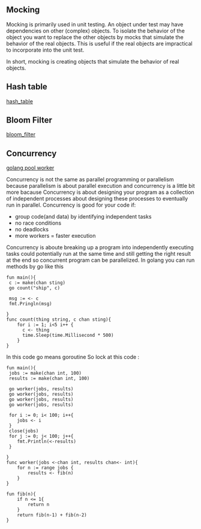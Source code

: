 ## Mocking

Mocking is primarily used in unit testing. An object under test may have dependencies on other (complex) objects. To isolate the behavior of the object you want to replace the other objects by mocks that simulate the behavior of the real objects. This is useful if the real objects are impractical to incorporate into the unit test.

In short, mocking is creating objects that simulate the behavior of real objects.

## Hash table
[hash_table](https://techdic.ir/definition/hash-table/)

## Bloom Filter
[bloom_filter](https://www.google.com/url?sa=t&rct=j&q=&esrc=s&source=web&cd=&ved=2ahUKEwixwY_2xtXtAhWB_CoKHSmPBBEQFjABegQIAhAC&url=https%3A%2F%2Fvirgool.io%2F%40hossein52hz%2F%25D9%2585%25D9%2588%25D8%25AC%25D9%2588%25D8%25AF%25DB%258C-%25D8%25B9%25D8%25AC%25DB%258C%25D8%25A8-%25D8%25A8%25D9%2587-%25D9%2586%25D8%25A7%25D9%2585-bloom-filter-%25D8%25AF%25D8%25B1-%25D8%25A8%25D8%25B1%25D9%2586%25D8%25A7%25D9%2585%25D9%2587-%25D9%2586%25D9%2588%25DB%258C%25D8%25B3%25DB%258C-iajb0fn0ata1&usg=AOvVaw0MkjC8a-1xjltLG9bf26pp)

## Concurrency
[golang pool worker](https://www.youtube.com/watch?v=LvgVSSpwND8)


Concurrency is not the same as parallel programming or parallelism because parallelism is about parallel execution and concurrency is a little bit more bacause Concurrency is about designing your program as a collection of independent processes about designing these processes to eventually run in parallel.
Concurrency is good for your code  if:
* group code(and data) by identifying independent tasks
* no race conditions
* no deadlocks
* more workers = faster execution

Concurrency is aboute breaking up  a program into independently executing tasks could potentially run at the same time and still getting the right result at the end so concurrent program can be parallelized.
In golang you can run methods by go like this

```
fun main(){
 c := make(chan sting)
 go count("ship", c)
 
 msg := <- c
 fmt.Pringln(msg)
 
}
func count(thing string, c chan sting){
    for i := 1; i<5 i++ {
      c <- thing
      time.Sleep(time.Millisecond * 500)
    }
}
```
In this code go means goroutine
So lock at this code :
```
fun main(){
 jobs := make(chan int, 100)
 results := make(chan int, 100)
 
 go worker(jobs, results)
 go worker(jobs, results)
 go worker(jobs, results)
 go worker(jobs, results)
 
 for i := 0; i< 100; i++{
    jobs <- i
 }
 close(jobs)
 for j := 0; j< 100; j++{
    fmt.Println(<-results)
 }
 
}
func worker(jobs <-chan int, results chan<- int){
    for n := range jobs {
        results <- fib(n)
    }
}

fun fib(n){
    if n <= 1{
        return n
    }
    return fib(n-1) + fib(n-2)
}
```
